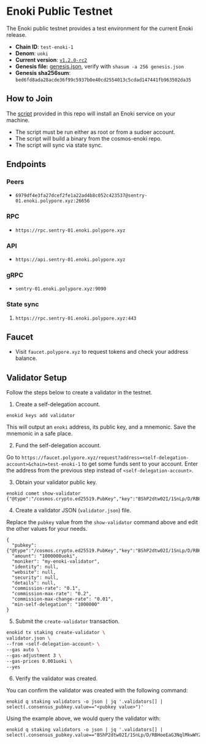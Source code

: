 
# Enoki Public Testnet

The Enoki public testnet provides a test environment for the current Enoki release.

* **Chain ID**: `test-enoki-1`
* **Denom**: `uoki`
* **Current version**: [`v1.2.0-rc2`](httpshttps://github.com/hyphacoop/cosmos-enoki/releases/tag/v1.2.0-rc2)
* **Genesis file:**  [genesis.json](genesis.json), verify with `shasum -a 256 genesis.json`
* **Genesis sha256sum**: `bed6fd8ada28acde36f99c5937b0e40cd2554013c5cdad147441fb963502da35`

## How to Join

The [script](./join-enoki.sh) provided in this repo will install an Enoki service on your machine.
* The script must be run either as root or from a sudoer account.
* The script will build a binary from the cosmos-enoki repo.
* The script will sync via state sync.

## Endpoints

### Peers

* `6979df4e3fa27dcef2fe1a22ad4b8c052c423537@sentry-01.enoki.polypore.xyz:26656`

### RPC

* `https://rpc.sentry-01.enoki.polypore.xyz`

### API

* `https://api.sentry-01.enoki.polypore.xyz`

### gRPC

* `sentry-01.enoki.polypore.xyz:9090`

### State sync

1. `https://rpc.sentry-01.enoki.polypore.xyz:443`

## Faucet

* Visit `faucet.polypore.xyz` to request tokens and check your address balance.

## Validator Setup

Follow the steps below to create a validator in the testnet.

1. Create a self-delegation account.
```
enokid keys add validator
```
This will output an `enoki` address, its public key, and a mnemonic. Save the mnemonic in a safe place.

2. Fund the self-delegation account.
   
Go to `https://faucet.polypore.xyz/request?address=<self-delegation-account>&chain=test-enoki-1` to get some funds sent to your account. Enter the address from the previous step instead of `<self-delegation-account>`.

3. Obtain your validator public key.
```
enokid comet show-validator
{"@type":"/cosmos.crypto.ed25519.PubKey","key":"BShP2dtw02I/1SnLp/D/RBHoeEaG3NqlMkwWYZOqcug="}
```

4. Create a validator JSON (`validator.json`) file.

Replace the `pubkey` value from the `show-validator` command above and edit the other values for your needs.
```
{
  "pubkey": {"@type":"/cosmos.crypto.ed25519.PubKey","key":"BShP2dtw02I/1SnLp/D/RBHoeEaG3NqlMkwWYZOqcug="},
  "amount": "1000000uoki",
  "moniker": "my-enoki-validator",
  "identity": null,
  "website": null,
  "security": null,
  "details": null,
  "commission-rate": "0.1",
  "commission-max-rate": "0.2",
  "commission-max-change-rate": "0.01",
  "min-self-delegation": "1000000"
}
```

5. Submit the `create-validator` transaction.

```bash
enokid tx staking create-validator \
validator.json \
--from <self-delegation-account> \
--gas auto \
--gas-adjustment 3 \
--gas-prices 0.001uoki \
--yes
```

6. Verify the validator was created.

You can confirm the validator was created with the following command:
```
enokid q staking validators -o json | jq '.validators[] | select(.consensus_pubkey.value=="<pubkey value>")'
```
Using the example above, we would query the validator with:
```
enokid q staking validators -o json | jq '.validators[] | select(.consensus_pubkey.value=="BShP2dtw02I/1SnLp/D/RBHoeEaG3NqlMkwWYZOqcug=")'
```
